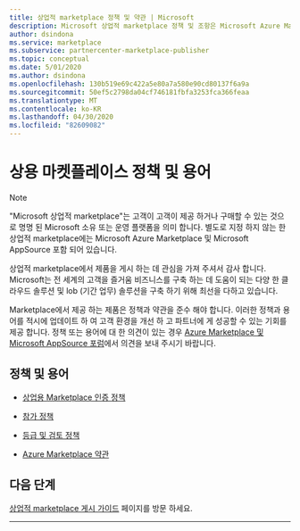 ```yaml
---
title: 상업적 marketplace 정책 및 약관 | Microsoft
description: Microsoft 상업적 marketplace 정책 및 조항은 Microsoft Azure Marketplace의 모든 게시자 및 제품에 적용 됩니다.
author: dsindona
ms.service: marketplace
ms.subservice: partnercenter-marketplace-publisher
ms.topic: conceptual
ms.date: 5/01/2020
ms.author: dsindona
ms.openlocfilehash: 130b519e69c422a5e80a7a580e90cd80137f6a9a
ms.sourcegitcommit: 50ef5c2798da04cf746181fbfa3253fca366feaa
ms.translationtype: MT
ms.contentlocale: ko-KR
ms.lasthandoff: 04/30/2020
ms.locfileid: "82609082"
---
```

# <a name="commercial-marketplace-policies-and-terms"></a>상용 마켓플레이스 정책 및 용어

>[!Note]
>"Microsoft 상업적 marketplace"는 고객이 고객이 제공 하거나 구매할 수 있는 것으로 명명 된 Microsoft 소유 또는 운영 플랫폼을 의미 합니다. 별도로 지정 하지 않는 한 상업적 marketplace에는 Microsoft Azure Marketplace 및 Microsoft AppSource 포함 되어 있습니다.

상업적 marketplace에서 제품을 게시 하는 데 관심을 가져 주셔서 감사 합니다. Microsoft는 전 세계의 고객을 즐거움 비즈니스를 구축 하는 데 도움이 되는 다양 한 클라우드 솔루션 및 lob (기간 업무) 솔루션을 구축 하기 위해 최선을 다하고 있습니다.

Marketplace에서 제공 하는 제품은 정책과 약관을 준수 해야 합니다. 이러한 정책과 용어를 적시에 업데이트 하 여 고객 환경을 개선 하 고 파트너에 게 성공할 수 있는 기회를 제공 합니다. 정책 또는 용어에 대 한 의견이 있는 경우 [Azure Marketplace 및 Microsoft AppSource 포럼](https://www.microsoftpartnercommunity.com/t5/Azure-Marketplace-and-AppSource/bd-p/2222)에서 의견을 보내 주시기 바랍니다.

## <a name="policies-and-terms"></a>정책 및 용어

* [상업용 Marketplace 인증 정책](https://docs.microsoft.com/legal/marketplace/certification-policies)

* [참가 정책](https://docs.microsoft.com/legal/marketplace/participation-policy)

* [등급 및 검토 정책](https://docs.microsoft.com/legal/marketplace/rating-review-policies)

* [Azure Marketplace 약관](https://docs.microsoft.com/legal/marketplace/terms)

## <a name="next-steps"></a>다음 단계

[상업적 marketplace 게시 가이드](./marketplace-publishers-guide.md) 페이지를 방문 하세요.

---
